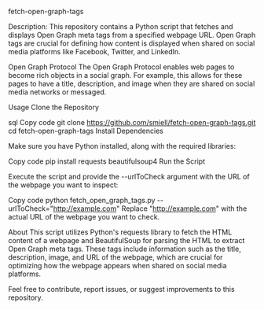 fetch-open-graph-tags

Description:
This repository contains a Python script that fetches and displays Open Graph meta tags from a specified webpage URL. Open Graph tags are crucial for defining how content is displayed when shared on social media platforms like Facebook, Twitter, and LinkedIn.

Open Graph Protocol
The Open Graph Protocol enables web pages to become rich objects in a social graph. For example, this allows for these pages to have a title, description, and image when they are shared on social media networks or messaged.

Usage
Clone the Repository

sql
Copy code
git clone https://github.com/smiell/fetch-open-graph-tags.git
cd fetch-open-graph-tags
Install Dependencies

Make sure you have Python installed, along with the required libraries:

Copy code
pip install requests beautifulsoup4
Run the Script

Execute the script and provide the --urlToCheck argument with the URL of the webpage you want to inspect:

Copy code
python fetch_open_graph_tags.py --urlToCheck="http://example.com"
Replace "http://example.com" with the actual URL of the webpage you want to check.

About
This script utilizes Python's requests library to fetch the HTML content of a webpage and BeautifulSoup for parsing the HTML to extract Open Graph meta tags. These tags include information such as the title, description, image, and URL of the webpage, which are crucial for optimizing how the webpage appears when shared on social media platforms.

Feel free to contribute, report issues, or suggest improvements to this repository.
